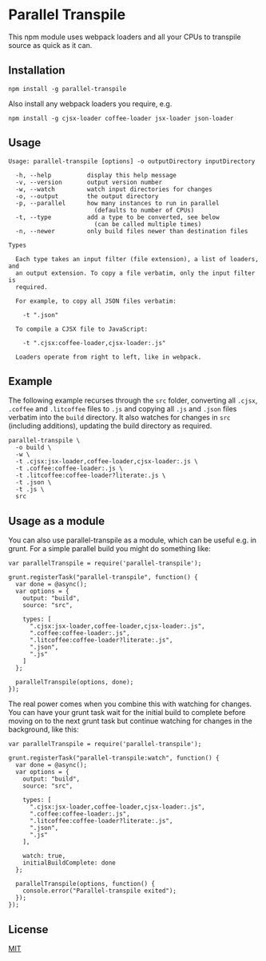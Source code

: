 Parallel Transpile
==================

This npm module uses webpack loaders and all your CPUs to transpile
source as quick as it can.

Installation
------------

`npm install -g parallel-transpile`

Also install any webpack loaders you require, e.g.

`npm install -g cjsx-loader coffee-loader jsx-loader json-loader`

Usage
-----

```
Usage: parallel-transpile [options] -o outputDirectory inputDirectory

  -h, --help          display this help message
  -v, --version       output version number
  -w, --watch         watch input directories for changes
  -o, --output        the output directory
  -p, --parallel      how many instances to run in parallel
                        (defaults to number of CPUs)
  -t, --type          add a type to be converted, see below
                        (can be called multiple times)
  -n, --newer         only build files newer than destination files

Types

  Each type takes an input filter (file extension), a list of loaders, and
  an output extension. To copy a file verbatim, only the input filter is
  required.

  For example, to copy all JSON files verbatim:

    -t ".json"

  To compile a CJSX file to JavaScript:

    -t ".cjsx:coffee-loader,cjsx-loader:.js"

  Loaders operate from right to left, like in webpack.
```

Example
-------

The following example recurses through the `src` folder, converting all
`.cjsx`, `.coffee` and `.litcoffee` files to `.js` and copying all `.js`
and `.json` files verbatim into the `build` directory. It also watches
for changes in `src` (including additions), updating the build directory
as required.

```
parallel-transpile \
  -o build \
  -w \
  -t .cjsx:jsx-loader,coffee-loader,cjsx-loader:.js \
  -t .coffee:coffee-loader:.js \
  -t .litcoffee:coffee-loader?literate:.js \
  -t .json \
  -t .js \
  src
```

Usage as a module
-----------------

You can also use parallel-transpile as a module, which can be useful
e.g. in grunt. For a simple parallel build you might do something like:

```
var parallelTranspile = require('parallel-transpile');

grunt.registerTask("parallel-transpile", function() {
  var done = @async();
  var options = {
    output: "build",
    source: "src",

    types: [
      ".cjsx:jsx-loader,coffee-loader,cjsx-loader:.js",
      ".coffee:coffee-loader:.js",
      ".litcoffee:coffee-loader?literate:.js",
      ".json",
      ".js"
    ]
  };

  parallelTranspile(options, done);
});

```

The real power comes when you combine this with watching for changes.
You can have your grunt task wait for the initial build to complete
before moving on to the next grunt task but continue watching for
changes in the background, like this:

```
var parallelTranspile = require('parallel-transpile');

grunt.registerTask("parallel-transpile:watch", function() {
  var done = @async();
  var options = {
    output: "build",
    source: "src",

    types: [
      ".cjsx:jsx-loader,coffee-loader,cjsx-loader:.js",
      ".coffee:coffee-loader:.js",
      ".litcoffee:coffee-loader?literate:.js",
      ".json",
      ".js"
    ],

    watch: true,
    initialBuildComplete: done
  };

  parallelTranspile(options, function() {
    console.error("Parallel-transpile exited");
  });
});

```

License
-------

[MIT](http://benjie.mit-license.org/)
